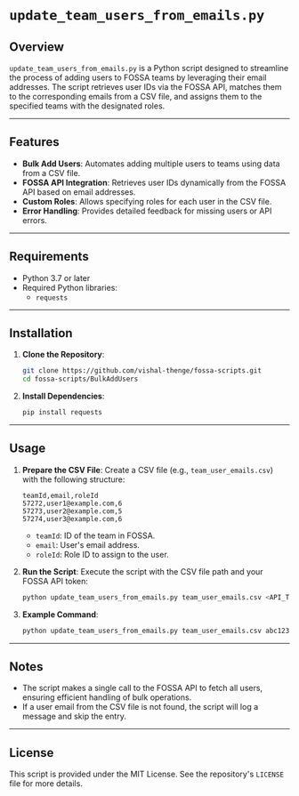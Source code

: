 # `update_team_users_from_emails.py`

## Overview

`update_team_users_from_emails.py` is a Python script designed to streamline the process of adding users to FOSSA teams by leveraging their email addresses. The script retrieves user IDs via the FOSSA API, matches them to the corresponding emails from a CSV file, and assigns them to the specified teams with the designated roles.

---

## Features

- **Bulk Add Users**: Automates adding multiple users to teams using data from a CSV file.
- **FOSSA API Integration**: Retrieves user IDs dynamically from the FOSSA API based on email addresses.
- **Custom Roles**: Allows specifying roles for each user in the CSV file.
- **Error Handling**: Provides detailed feedback for missing users or API errors.

---

## Requirements

- Python 3.7 or later
- Required Python libraries:
  - `requests`

---

## Installation

1. **Clone the Repository**:
   ```bash
   git clone https://github.com/vishal-thenge/fossa-scripts.git
   cd fossa-scripts/BulkAddUsers
   ```

2. **Install Dependencies**:
   ```bash
   pip install requests
   ```

---

## Usage

1. **Prepare the CSV File**:
   Create a CSV file (e.g., `team_user_emails.csv`) with the following structure:

   ```csv
   teamId,email,roleId
   57272,user1@example.com,6
   57273,user2@example.com,5
   57274,user3@example.com,6
   ```

   - `teamId`: ID of the team in FOSSA.
   - `email`: User's email address.
   - `roleId`: Role ID to assign to the user.

2. **Run the Script**:
   Execute the script with the CSV file path and your FOSSA API token:
   ```bash
   python update_team_users_from_emails.py team_user_emails.csv <API_TOKEN>
   ```

3. **Example Command**:
   ```bash
   python update_team_users_from_emails.py team_user_emails.csv abc123xyz456
   ```

---

## Notes

- The script makes a single call to the FOSSA API to fetch all users, ensuring efficient handling of bulk operations.
- If a user email from the CSV file is not found, the script will log a message and skip the entry.

---

## License

This script is provided under the MIT License. See the repository's `LICENSE` file for more details.

